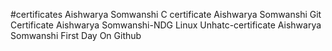 #certificates
Aishwarya Somwanshi C certificate
Aishwarya Somwanshi Git Certificate
Aishwarya Somwanshi-NDG Linux Unhatc-certificate
Aishwarya Somwanshi First Day On Github
